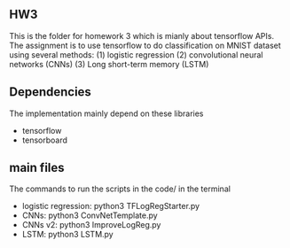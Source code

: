 ## HW3
This is the folder for homework 3 which is mianly about tensorflow APIs. The assignment is to use tensorflow to do classification on MNIST dataset using several methods: (1) logistic regression (2) convolutional neural networks (CNNs) (3) Long short-term memory (LSTM)

## Dependencies
The implementation mainly depend on these libraries
- tensorflow
- tensorboard

## main files
The commands to run the scripts in the code/ in the terminal
- logistic regression: python3 TFLogRegStarter.py
- CNNs: python3 ConvNetTemplate.py
- CNNs v2: python3 ImproveLogReg.py
- LSTM: python3 LSTM.py
